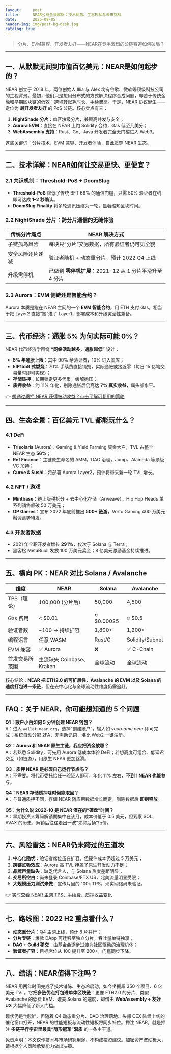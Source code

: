 ```yaml
---
layout:     post
title:      NEAR公链全景解析：技术优势、生态现状与未来挑战
date:       2025-09-05
header-img: img/post-bg-desk.jpg
catalog: true
---
```


> 分片、EVM兼容、开发者友好——NEAR在竞争激烈的公链赛道如何破局？

---

## 一、从默默无闻到市值百亿美元：NEAR是如何起步的？

NEAR 创立于 2018 年，两位创始人 Illia 与 Alex 均有谷歌、微软等顶级科技公司的工程背景。最初，他们只是想用分布式的方式解决程序合成问题，却苦于传统金融和早期区块链的低效：跨境转账耗时长、手续费高。于是，NEAR 协议诞生——定位为 **最开发者友好** 的 PoS 公链。核心卖点有三：

1. **NightShade 分片**：单区块级分片，兼顾高并发与安全；
2. **Aurora EVM**：直接在 NEAR 上跑 Solidity 合约，Gas 低至几美分；
3. **WebAssembly 支持**：Rust、Go、Java 开发者完全无门槛进入 Web3。

这些关键词：分片技术、EVM 兼容、开发者体验，自此贯穿 NEAR 生态。

---

## 二、技术详解：NEAR如何让交易更快、更便宜？

### 2.1 共识机制：Threshold-PoS + DoomSlug

- **Threshold-PoS** 降低了传统 BFT 66% 的通信门槛，只需 50% 验证者在线即可达成 **1–2 秒确认**。
- **DoomSlug Finality** 将多轮通讯压缩为一轮，显著缩短区块时间。

### 2.2 NightShade 分片：跨分片通信的无缝体验

| 传统分片痛点 | NEAR 解决方式 |
| --- | --- |
| 子链孤岛风险 | 每块只“分片”交易数据，所有验证者仍可见全貌 |
| 安全风险逐片递减 | 验证者随机 + 动态重分片，预计 2022 Q4 上线 |
| 升级需停机 | 已做到 **零停机扩展**：2021-12 从 1 分片平滑升至 4 分片 |

### 2.3 Aurora：EVM 侧链还是智能合约？

Aurora 本质是跑在 NEAR 主网的一个 **EVM 智能合约**，用 ETH 支付 Gas，相当于把 Layer2 直接“搬”进了 Layer1，部署成本和升级灵活性兼备。

---

## 三、代币经济：通胀 5% 为何实际可能 0%？

NEAR 代币经济学围绕 **“网络活动越多，通胀越低”** 设计：

- **5% 年通胀上限**：其中 90% 给验证者，10% 进入国库；
- **EIP1559 式燃烧**：70% 手续费直接销毁，实际通胀或接近零（每日 15 亿笔交易量时即可实现）；
- **存储质押**：长期锁定更多代币，缓解抛压；
- **质押收益**：约 11% 年化，剔除通胀后仍高达 **7% 真实收益**，属头部水平。

👉 [想通过质押 NEAR 获得被动收益？点击了解可复用的策略](https://okxdog.com/)

---

## 四、生态全景：百亿美元 TVL 都能玩什么？

### 4.1 DeFi

- **Trisolaris** (Aurora)：Gaming & Yield Farming 资金大户，TVL 占整个 NEAR 生态 **56%**；
- **Ref Finance**：主链原生命名的 AMM，DAO 治理，Jump、Alameda 等顶级 VC 加持；
- **Curve & Sushi**：将部署 Aurora Layer2，预计将带来新一轮 TVL 增长。

### 4.2 NFT / 游戏

- **Mintbase**：链上版税拆分 + 去中心化存储（Arweave）。Hip Hop Heads 单系列销售额破 50 万美元；
- **OP Games**：宣布 2022 年底前推出 **500+ 链游**，Vorto Gaming 400 万美元融资蓄势待发。

### 4.3 开发者数据

- 2021 年全职开发者增长 **291%**，仅次于 Solana 与 Terra；
- 黑客松 MetaBuidl 发放 100 万美元奖金；8 亿美元激励基金持续推进。

---

## 五、横向 PK：NEAR 对比 Solana / Avalanche

| 维度 | NEAR | Solana | Avalanche |
| --- | --- | --- | --- |
| TPS（理论） | 100,000 (分片后) | 50,000 | 4,500 |
| Gas 费用 | < $0.01 | ≈ $0.00025 | ≈ $0.5 |
| 验证者数 | ~100 → 持续扩容 | 1,800+ | 1,200+ |
| 编程语言 | 任意 WASM | Rust/C | Solidity/Subnet |
| EVM 兼容 | ✅ Aurora | ❌ | ✅ C-Chain |
| 首发交易所范围 | 主流缺失 Coinbase、Kraken | 全球流动 | 全球流动 |

核心结论：**NEAR 把 ETH2.0 的可扩展性、Avalanche 的 EVM 以及 Solana 的速度打包进一条链**，但在去中心化与全球流动性维度仍需追赶。

---

## FAQ：关于 NEAR，你可能想知道的 5 个问题

**Q1：散户小白如何 5 分钟创建 NEAR 钱包？**  
A：进入 `wallet.near.org`，选择“创建账户”，输入如 *yourname.near* 即可完成；系统自动分配 2FA，无需助记词，堪比 Web2 一键注册。

**Q2：Aurora 和 NEAR 原生主链，我应把资金放哪？**  
A：若熟悉 Solidity，可先用 Aurora 低成本体验 DeFi；若想高度可组合、低延迟交互（如链游），用原生 NEAR 更加丝滑。

**Q3：质押 NEAR 是必须自己运行节点吗？**  
A：不需要。将代币委托给任一验证人即可，年化 11% 左右，**不到 1 NEAR 也能参与**。

**Q4：NEAR 存储质押啥时候能取回？**  
A：与普通质押不同，存储 NEAR 随应用数据增长而定，删除数据后 **即刻释放**。

**Q5：为什么说 2022-10 是 NEAR 潜在的“砸盘”时间？**  
A：早期投资人筹码解锁期集中在该月，成本价低于 0.5 美元，但观察 SOL、AVAX 的历史，解锁后往往走出一波“先抑后扬”行情。

---

## 六、风险雷达：NEAR仍未跨过的五道坎

1. **中心化隐忧**：验证者席位虽在扩容，但硬件成本仍超过 5 万美元；
2. **跨链虹吸效应**：Aurora 高 TVL 掩盖了原生开发动力不足；
3. **品牌声量缺失**：缺乏代言人，与 Solana 热度差距明显；
4. **交易所空白**：尚未登录 Coinbase/FTX US，北美流量明显受限；
5. **大规模压力测试未做**：宣传片里的 100k TPS，现实网络尚未验证。

👉 [实时查看 NEAR 主网 TPS、手续费、质押收益变化](https://okxdog.com/)

---

## 七、路线图：2022 H2 重点看什么？

- **动态重分片**：Q4 主网上线，预计 8 片并行；
- **分片专链**：爆款 DApp 可迁移至独立分片，吞吐量单链独享；
- **DAO + Guild 移交**：由基金会逐步过渡为社区驱动的治理机体；
- **验证者扩容**：目标席位从 100 提升至 200+，门槛同步下降。

---

## 八、结语：NEAR值得下注吗？

NEAR 用两年时间完成了技术铺陈、生态冷启动，如今坐拥超 350 个项目、6 亿美元 TVL。它**把多链优点打包进单体区块链**：更像 ETH2.0 的分片、类似 Avalanche 的低费 EVM、媲美 Solana 的速度，却借由 **WebAssembly + 友好 UX** 大幅降低了新人门槛。

现状仍是“慢热”，但随着 Q4 动态重分片、DAO 治理落地、头部 CEX 陆续上线的催化窗口打开，NEAR 的性能短板与流动性短板将同步补位。押注 NEAR，就是押注 **多链平行宇宙里最具“隐形冠军”潜质** 的一条主干道。

免责声明：本文仅作技术与市场研究用途，不构成投资建议。加密资产波动极大，请根据个人风险承受能力做出决策。